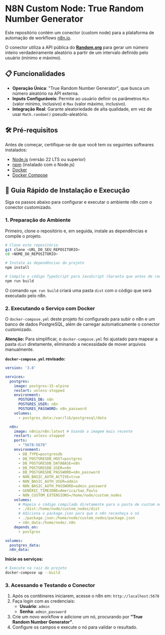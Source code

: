 # N8N Custom Node: True Random Number Generator

Este repositório contém um conector (custom node) para a plataforma de automação de workflows [n8n.io](https://n8n.io/).

O conector utiliza a API pública do **[Random.org](https://www.random.org/)** para gerar um número inteiro verdadeiramente aleatório a partir de um intervalo definido pelo usuário (mínimo e máximo).

## 📋 Funcionalidades

* **Operação Única**: "True Random Number Generator", que busca um número aleatório na API externa.
* **Inputs Configuráveis**: Permite ao usuário definir os parâmetros `Min` (valor mínimo, inclusivo) e `Max` (valor máximo, inclusivo).
* **Integração Real**: Garante aleatoriedade de alta qualidade, em vez de usar `Math.random()` pseudo-aleatório.

## 🛠️ Pré-requisitos

Antes de começar, certifique-se de que você tem os seguintes softwares instalados:

* [Node.js](https://nodejs.org/) (versão 22 LTS ou superior)
* [npm](https://www.npmjs.com/) (instalado com o Node.js)
* [Docker](https://www.docker.com/products/docker-desktop/)
* [Docker Compose](https://docs.docker.com/compose/install/)

## 🚀 Guia Rápido de Instalação e Execução

Siga os passos abaixo para configurar e executar o ambiente n8n com o conector customizado.

### 1. Preparação do Ambiente

Primeiro, clone o repositório e, em seguida, instale as dependências e compile o projeto.

```bash
# Clone este repositório
git clone <URL_DO_SEU_REPOSITORIO>
cd <NOME_DO_REPOSITORIO>

# Instale as dependências do projeto
npm install

# Compile o código TypeScript para JavaScript (Garanta que antes de rodar esteja dentro da pasta \custom\n8n-nodes-random)
npm run build
```
O comando `npm run build` criará uma pasta `dist` com o código que será executado pelo n8n.

### 2. Executando o Serviço com Docker

O `docker-compose.yml` deste projeto foi configurado para subir o n8n e um banco de dados PostgreSQL, além de carregar automaticamente o conector customizado.

**Atenção:** Para simplificar, o `docker-compose.yml` foi ajustado para mapear a pasta `dist` diretamente, eliminando a necessidade de mover arquivos manualmente.

**`docker-compose.yml` revisado:**
```yaml
version: '3.8'

services:
  postgres:
    image: postgres:15-alpine
    restart: unless-stopped
    environment:
      POSTGRES_DB: n8n
      POSTGRES_USER: n8n
      POSTGRES_PASSWORD: n8n_password
    volumes:
      - postgres_data:/var/lib/postgresql/data

  n8n:
    image: n8nio/n8n:latest # Usando a imagem mais recente
    restart: unless-stopped
    ports:
      - "5678:5678"
    environment:
      - DB_TYPE=postgresdb
      - DB_POSTGRESDB_HOST=postgres
      - DB_POSTGRESDB_DATABASE=n8n
      - DB_POSTGRESDB_USER=n8n
      - DB_POSTGRESDB_PASSWORD=n8n_password
      - N8N_BASIC_AUTH_ACTIVE=true
      - N8N_BASIC_AUTH_USER=admin
      - N8N_BASIC_AUTH_PASSWORD=admin_password
      - GENERIC_TIMEZONE=America/Sao_Paulo
      - N8N_CUSTOM_EXTENSIONS=/home/node/custom_nodes
    volumes:
      # Mapeia o código compilado diretamente para a pasta de custom nodes
      - ./dist:/home/node/custom_nodes/dist
      # Adiciona o package.json para que o n8n reconheça o nó
      - ./package.json:/home/node/custom_nodes/package.json
      - n8n_data:/home/node/.n8n
    depends_on:
      - postgres

volumes:
  postgres_data:
  n8n_data:

```

**Inicie os serviços:**
```bash
# Execute na raiz do projeto
docker-compose up --build
```

### 3. Acessando e Testando o Conector

1.  Após os contêineres iniciarem, acesse o n8n em: `http://localhost:5678`
2.  Faça login com as credenciais:
    * **Usuário**: `admin`
    * **Senha**: `admin_password`
3.  Crie um novo workflow e adicione um nó, procurando por **"True Random Number Generator"**.
4.  Configure os campos e execute o nó para validar o resultado.
